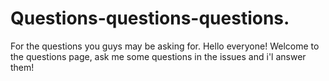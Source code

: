 # Questions-questions-questions.
For the questions you guys may be asking for.
Hello everyone! Welcome to the questions page, ask me some questions in the issues and i'l answer them!
